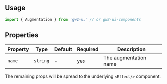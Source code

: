 ## Usage

```js
import { Augmentation } from 'gw2-ui' // or gw2-ui-components
```

## Properties

| Property | Type     | Default | Required | Description           |
| -------- | -------- | ------- | -------- | --------------------- |
| `name`   | `string` | -       | yes      | The augmentation name |

The remaining props will be spread to the underlying `<Effect/>` component.
